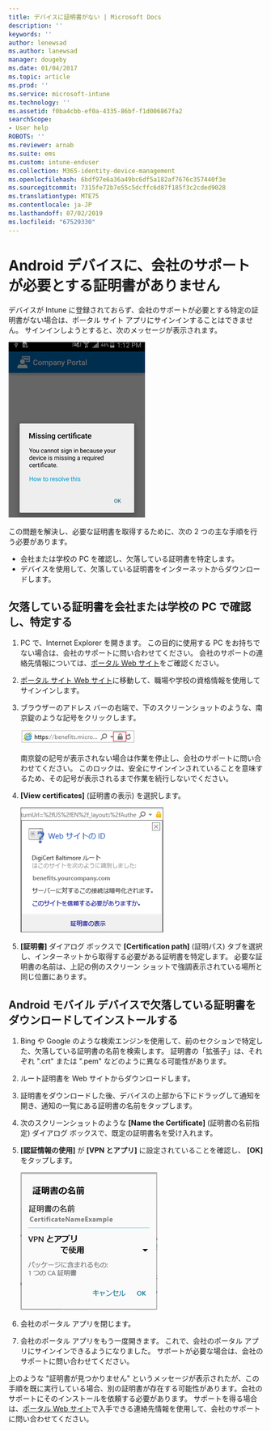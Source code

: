 ```yaml
---
title: デバイスに証明書がない | Microsoft Docs
description: ''
keywords: ''
author: lenewsad
ms.author: lanewsad
manager: dougeby
ms.date: 01/04/2017
ms.topic: article
ms.prod: ''
ms.service: microsoft-intune
ms.technology: ''
ms.assetid: f0ba4cbb-ef0a-4335-86bf-f1d006867fa2
searchScope:
- User help
ROBOTS: ''
ms.reviewer: arnab
ms.suite: ems
ms.custom: intune-enduser
ms.collection: M365-identity-device-management
ms.openlocfilehash: 6bdf97e6a36a49bc6df5a182af7676c357440f3e
ms.sourcegitcommit: 7315fe72b7e55c5dcffc6d87f185f3c2cded9028
ms.translationtype: MTE75
ms.contentlocale: ja-JP
ms.lasthandoff: 07/02/2019
ms.locfileid: "67529330"
---
```

# <a name="your-android-device-is-missing-a-certificate-required-by-your-company-support"></a>Android デバイスに、会社のサポートが必要とする証明書がありません

デバイスが Intune に登録されておらず、会社のサポートが必要とする特定の証明書がない場合は、ポータル サイト アプリにサインインすることはできません。 サインインしようとすると、次のメッセージが表示されます。

![screenshot-error-message-about-missing-certificate](./media/andr-cert_install-1-cert_missing.png)

この問題を解決し、必要な証明書を取得するために、次の 2 つの主な手順を行う必要があります。

- 会社または学校の PC を確認し、欠落している証明書を特定します。
- デバイスを使用して、欠落している証明書をインターネットからダウンロードします。

## <a name="identify-the-missing-certificate-by-looking-on-a-company-or-school-pc"></a>欠落している証明書を会社または学校の PC で確認し、特定する

1. PC で、Internet Explorer を開きます。 この目的に使用する PC をお持ちでない場合は、会社のサポートに問い合わせてください。 会社のサポートの連絡先情報については、[ポータル Web サイト](https://go.microsoft.com/fwlink/?linkid=2010980)をご確認ください。

2. [ポータル サイト Web サイト](https://go.microsoft.com/fwlink/?linkid=2010980)に移動して、職場や学校の資格情報を使用してサインインします。

3. ブラウザーのアドレス バーの右端で、下のスクリーンショットのような、南京錠のような記号をクリックします。

    ![screenshot-internet-explorer-address-bar-padlock-symbol](./media/andr-missing-cert-ie-padlock-symbol.png)

    南京錠の記号が表示されない場合は作業を停止し、会社のサポートに問い合わせてください。 このロックは、安全にサインインされていることを意味するため、その記号が表示されるまで作業を続行しないでください。

4. **[View certificates]** (証明書の表示) を選択します。

    ![screenshot-internet-explorer-view-certificates-button-on-website-identification-dialog](./media/andr-missg-cert-ie-view-cert-button.png)

5. **[証明書]** ダイアログ ボックスで **[Certification path]** (証明パス) タブを選択し、インターネットから取得する必要がある証明書を特定します。 必要な証明書の名前は、上記の例のスクリーン ショットで強調表示されている場所と同じ位置にあります。

## <a name="download-and-install-the-missing-certificate-on-your-android-mobile-device"></a>Android モバイル デバイスで欠落している証明書をダウンロードしてインストールする

1. Bing や Google のような検索エンジンを使用して、前のセクションで特定した、欠落している証明書の名前を検索します。 証明書の「拡張子」は、それぞれ ".crt" または ".pem" などのように異なる可能性があります。

2. ルート証明書を Web サイトからダウンロードします。

3. 証明書をダウンロードした後、デバイスの上部から下にドラッグして通知を開き、通知の一覧にある証明書の名前をタップします。

4. 次のスクリーンショットのような **[Name the Certificate]** (証明書の名前指定) ダイアログ ボックスで、既定の証明書名を受け入れます。

5. **[認証情報の使用]** が **[VPN とアプリ]** に設定されていることを確認し、 **[OK]** をタップします。

    ![screenshot-certificate-name-dialog-showing-certificate-name](./media/andr-missing-cert-cert-name.png)

6. 会社のポータル アプリを閉じます。

7. 会社のポータル アプリをもう一度開きます。 これで、会社のポータル アプリにサインインできるようになりました。 サポートが必要な場合は、会社のサポートに問い合わせてください。

上のような "証明書が見つかりません" というメッセージが表示されたが、この手順を既に実行している場合、別の証明書が存在する可能性があります。会社のサポートにそのインストールを依頼する必要があります。 サポートを得る場合は、[ポータル Web サイト](https://go.microsoft.com/fwlink/?linkid=2010980)で入手できる連絡先情報を使用して、会社のサポートに問い合わせてください。
